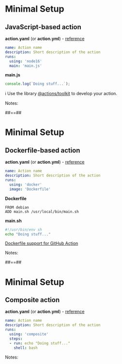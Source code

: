 <!-- .slide: class="with-code" -->

# Minimal Setup

## JavaScript-based action

**action.yaml** (or **action.yml**) - [reference](https://docs.github.com/en/actions/creating-actions/metadata-syntax-for-github-actions)

```yaml
name: Action name
description: Short description of the action
runs:
  using: 'node16'
  main: 'main.js'
```

**main.js**

```js
console.log(`Doing stuff...`);
```

ℹ️ Use the library [@actions/toolkit](https://github.com/actions/toolkit) to develop your action.

Notes:

##==##

<!-- .slide: class="with-code" -->

# Minimal Setup

## Dockerfile-based action

**action.yaml** (or **action.yml**) - [reference](https://docs.github.com/en/actions/creating-actions/metadata-syntax-for-github-actions)

```yaml
name: Action name
description: Short description of the action
runs:
  using: 'docker'
  image: 'Dockerfile'
```

**Dockerfile**

```Dockefile
FROM debian
ADD main.sh /usr/local/bin/main.sh
```

**main.sh**

```bash
#!/usr/bin/env sh
echo "Doing stuff..."
```

[Dockerfile support for GitHub Action](https://docs.github.com/en/actions/creating-actions/dockerfile-support-for-github-actions)
<!-- .element: class="credits" -->

Notes:

##==##

<!-- .slide: class="with-code" -->

# Minimal Setup

## Composite action

**action.yaml** (or **action.yml**) - [reference](https://docs.github.com/en/actions/creating-actions/metadata-syntax-for-github-actions)

```yaml
name: Action name
description: Short description of the action
runs:
  using: 'composite'
  steps:
  - run: echo "Doing stuff..."
    shell: bash
```

Notes:
